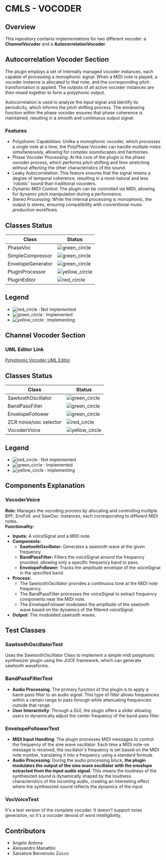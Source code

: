 # CMLS - VOCODER

## Overview
This repository contains implementations for two different vocoder: a **ChannelVocoder** and a **AutocorrelationVocoder**.

## Autocorrelation Vocoder Section
The plugin employs a set of internally managed vocoder instances, each capable of processing a monophonic signal. When a MIDI note is played, a vocoder instance is allocated to that note, and the corresponding pitch transformation is applied. The outputs of all active vocoder instances are then mixed together to form a polyphonic output.

Autocorrelation is used to analyze the input signal and identify its periodicity, which informs the pitch shifting process. The windowing function within the phase vocoder ensures that phase coherence is maintained, resulting in a smooth and continuous output signal.

### Features
* Polyphonic Capabilities: Unlike a monophonic vocoder, which processes a single note at a time, the PolyPhase Vocoder can handle multiple notes simultaneously, allowing for complex soundscapes and harmonies.
* Phase Vocoder Processing: At the core of the plugin is the phase vocoder process, which performs pitch shifting and time stretching without affecting the other characteristics of the sound.
* Leaky Autocorrelation: This feature ensures that the signal retains a degree of temporal coherence, resulting in a more natural and less 'robotic' sound than traditional vocoders.
* Dynamic MIDI Control: The plugin can be controlled via MIDI, allowing for dynamic pitch manipulation during a performance.
* Stereo Processing: While the internal processing is monophonic, the output is stereo, ensuring compatibility with conventional music production workflows.

## Classes Status

| Class                     | Status                                                                |
|---------------------------|-----------------------------------------------------------------------|
| PhaseVoc                  | ![green_circle](https://via.placeholder.com/15/4CAF50/000000?text=+)  |
| SimpleCompressor          | ![green_circle](https://via.placeholder.com/15/4CAF50/000000?text=+)  |
| EnvelopeGenerator         | ![green_circle](https://via.placeholder.com/15/4CAF50/000000?text=+)  |
| PluginProcessor           | ![yellow_circle](https://via.placeholder.com/15/FFEB3B/000000?text=+) |
| PluginEditor              | ![red_circle](https://via.placeholder.com/15/F44336/000000?text=+)    |

## Legend
- ![red_circle](https://via.placeholder.com/15/F44336/000000?text=+) : Not implemented
- ![green_circle](https://via.placeholder.com/15/4CAF50/000000?text=+) : Implemented
- ![yellow_circle](https://via.placeholder.com/15/FFEB3B/000000?text=+) : Implementing



## Channel Vocoder Section
### UML Editor Link
[Polyphonic Vocoder UML Editor](https://lucid.app/lucidchart/ab4a26a6-fc86-46e5-888e-316cc1204135/edit?viewport_loc=-1135%2C-415%2C3913%2C1628%2C0_0&invitationId=inv_0c0c533d-3a09-4dd8-8d4a-a29dd9f9e304)

## Classes Status

| Class                     | Status                                                                |
|---------------------------|-----------------------------------------------------------------------|
| SawtoothOscillator        | ![green_circle](https://via.placeholder.com/15/4CAF50/000000?text=+)  |
| BandPassFilter            | ![green_circle](https://via.placeholder.com/15/4CAF50/000000?text=+)  |
| EnvelopeFollower          | ![green_circle](https://via.placeholder.com/15/4CAF50/000000?text=+)  |
| ZCR noise/osc selector    | ![red_circle](https://via.placeholder.com/15/F44336/000000?text=+)     |
| VocoderVoice              | ![yellow_circle](https://via.placeholder.com/15/FFEB3B/000000?text=+)  |

## Legend
- ![red_circle](https://via.placeholder.com/15/F44336/000000?text=+) : Not implemented
- ![green_circle](https://via.placeholder.com/15/4CAF50/000000?text=+) : Implemented
- ![yellow_circle](https://via.placeholder.com/15/FFEB3B/000000?text=+) : Implementing

## Components Explanation
### VocoderVoice
**Role:**  Manages the vocoding process by allocating and controlling multiple BPF, EnvFoll. and SawOsc. instances, each corresponding to different MIDI notes.  
**Functionality:**
- **Inputs:** A voiceSignal and a MIDI note.
- **Components:**
  - **SawtoothOscillator:** Generates a sawtooth wave at the given frequency.
  - **BandPassFilter:** Filters the voiceSignal around the frequency provided, allowing only a specific frequency band to pass.
  - **EnvelopeFollower:** Tracks the amplitude envelope of the voiceSignal in the specified band.
- **Process:**
  - The SawtoothOscillator provides a continuous tone at the MIDI note frequency.
  - The BandPassFilter processes the voiceSignal to extract frequency components near the MIDI note.
  - The EnvelopeFollower modulates the amplitude of the sawtooth wave based on the dynamics of the filtered voiceSignal.
- **Output:** The modulated sawtooth waves.

## Test Classes
### SawtoothOscillatorTest
Uses the SawtoothOscillator Class to implement a simple midi polyphonic synthesizer plugin using the JUCE framework, which can generate sawtooth waveforms.

### BandPassFilterTest
* **Audio Processing**: The primary function of this plugin is to apply a band-pass filter to an audio signal. This type of filter allows frequencies within a certain range to pass through while attenuating frequencies outside that range.
* **User Interactivity**: Through a GUI, the plugin offers a slider allowing users to dynamically adjust the center frequency of the band-pass filter.

### EnvelopeFollowerTest
* **MIDI Input Handling**: The plugin processes MIDI messages to control the frequency of the sine wave oscillator. Each time a MIDI note-on message is received, the oscillator's frequency is set based on the MIDI note number, translating it into a frequency using a standard formula.
* **Audio Processing**: During the audio processing block, **the plugin modulates the output of the sine wave oscillator with the envelope extracted from the input audio signal**. This means the loudness of the synthesized sound is dynamically shaped by the loudness characteristics of the incoming audio, creating an interesting effect where the synthesized sound reflects the dynamics of the input.

### VocVoiceTest
It's a test version of the complete vocoder. It doesn't support noise generation, so it's a vocoder devoid of word intelligibility.



## Contributors
- Angelo Antona
- Alessandro Manattini
- Salvatore Benvenuto Zocco